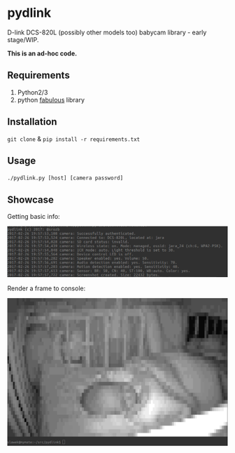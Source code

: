 # pydlink
D-link DCS-820L (possibly other models too) babycam library - early stage/WIP.

**This is an ad-hoc code.**

## Requirements
1. Python2/3
2. python [fabulous](https://github.com/jart/fabulous) library

## Installation
`git clone` & `pip install -r requirements.txt`

## Usage
`./pydlink.py [host] [camera password]`

## Showcase
Getting basic info:

![Getting info](docs/1.png)

Render a frame to console:

![Console](docs/2.png)
